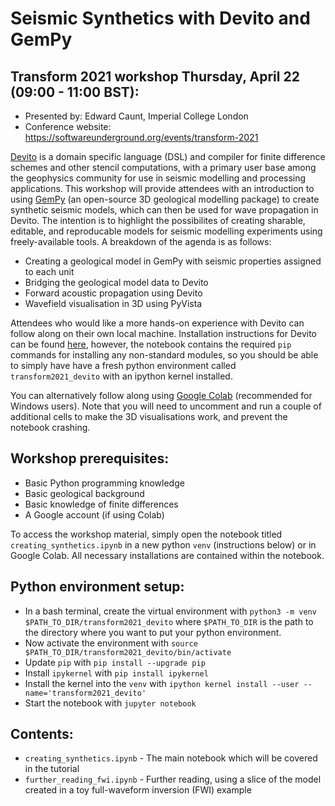 # Seismic Synthetics with Devito and GemPy
## Transform 2021 workshop Thursday, April 22 (09:00 - 11:00 BST):

* Presented by: Edward Caunt, Imperial College London
* Conference website: https://softwareunderground.org/events/transform-2021

[Devito](https://www.devitoproject.org/) is a domain specific language (DSL) and compiler for finite difference schemes and other stencil computations, with a primary user base among the geophysics community for use in seismic modelling and processing applications. This workshop will provide attendees with an introduction to using [GemPy](https://www.gempy.org/) (an open-source 3D geological modelling package) to create synthetic seismic models, which can then be used for wave propagation in Devito. The intention is to highlight the possibilites of creating sharable, editable, and reproducable models for seismic modelling experiments using freely-available tools. A breakdown of the agenda is as follows:
* Creating a geological model in GemPy with seismic properties assigned to each unit
* Bridging the geological model data to Devito
* Forward acoustic propagation using Devito
* Wavefield visualisation in 3D using PyVista

Attendees who would like a more hands-on experience with Devito can follow along on their own local machine. Installation instructions for Devito can be found [here](https://www.devitoproject.org/devito/download.html), however, the notebook contains the required `pip` commands for installing any non-standard modules, so you should be able to simply have have a fresh python environment called `transform2021_devito` with an ipython kernel installed.

You can alternatively follow along using [Google Colab](https://colab.research.google.com) (recommended for Windows users). Note that you will need to uncomment and run a couple of additional cells to make the 3D visualisations work, and prevent the notebook crashing.

## Workshop prerequisites:

* Basic Python programming knowledge
* Basic geological background
* Basic knowledge of finite differences
* A Google account (if using Colab)

To access the workshop material, simply open the notebook titled `creating_synthetics.ipynb` in a new python `venv` (instructions below) or in Google Colab. All necessary installations are contained within the notebook.

## Python environment setup:

* In a bash terminal, create the virtual environment with `python3 -m venv $PATH_TO_DIR/transform2021_devito` where `$PATH_TO_DIR` is the path to the directory where you want to put your python environment.
* Now activate the environment with `source $PATH_TO_DIR/transform2021_devito/bin/activate`
* Update `pip` with `pip install --upgrade pip`
* Install `ipykernel` with `pip install ipykernel`
* Install the kernel into the `venv` with `ipython kernel install --user --name='transform2021_devito'`
* Start the notebook with `jupyter notebook`

## Contents:

* `creating_synthetics.ipynb` - The main notebook which will be covered in the tutorial
* `further_reading_fwi.ipynb` - Further reading, using a slice of the model created in a toy full-waveform inversion (FWI) example

